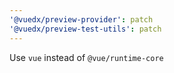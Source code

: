 ```yaml
---
'@vuedx/preview-provider': patch
'@vuedx/preview-test-utils': patch
---
```


Use `vue` instead of `@vue/runtime-core`

